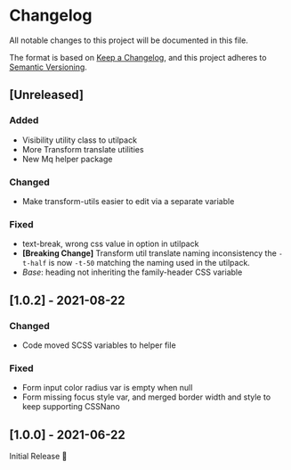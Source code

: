 # Changelog
All notable changes to this project will be documented in this file.

The format is based on [Keep a Changelog](https://keepachangelog.com/en/1.0.0/),
and this project adheres to [Semantic Versioning](https://semver.org/spec/v2.0.0.html).

## [Unreleased]
### Added
- Visibility utility class to utilpack
- More Transform translate utilities
- New Mq helper package

### Changed
- Make transform-utils easier to edit via a separate variable

### Fixed
- text-break, wrong css value in option in utilpack
- **[Breaking Change]** Transform util translate naming inconsistency
  the `-t-half` is now `-t-50` matching the naming used in the utilpack.
- _Base_: heading not inheriting the family-header CSS variable

## [1.0.2] - 2021-08-22
### Changed
- Code moved SCSS variables to helper file

### Fixed
- Form input color radius var is empty when null
- Form missing focus style var,
  and merged border width and style to keep supporting CSSNano

## [1.0.0] - 2021-06-22
Initial Release 🎉
